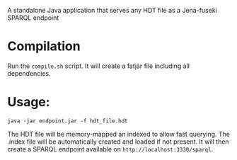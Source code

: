 A standalone Java application that serves any HDT file as a Jena-fuseki SPARQL endpoint

# Compilation
Run the `compile.sh` script. It will create a fatjar file including all dependencies.

# Usage:
`java -jar endpoint.jar -f hdt_file.hdt`

The HDT file will be memory-mapped an indexed to allow fast querying. The .index file will be automatically created and loaded if not present. It will then create a SPARQL endpoint available on `http://localhost:3330/sparql`.
